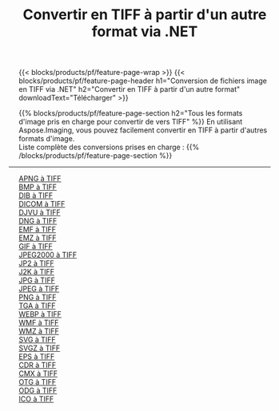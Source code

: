 ﻿---
title: Convertir en TIFF à partir d'un autre format via .NET 
weight: 3920
url: /fr/net/conversion/to/tiff 
lang: fr
langdirlevel: 2
locales: zh-hans,ja,it,ru,de,es,fr,nl,id,lt,pl,pt,vi,tr,ko,zh-hant,ar,hi,th,sv,cs,uk,he
description: En utilisant Aspose.Imaging, vous pouvez facilement convertir en TIFF à partir d'un autre format
---

{{< blocks/products/pf/feature-page-wrap >}}
{{< blocks/products/pf/feature-page-header h1="Conversion de fichiers image en TIFF via .NET" h2="Convertir en TIFF à partir d'un autre format" downloadText="Télécharger" >}}


{{% blocks/products/pf/feature-page-section  h2="Tous les formats d'image pris en charge pour convertir de vers TIFF" %}}
En utilisant Aspose.Imaging, vous pouvez facilement convertir en TIFF à partir d'autres formats d'image.
<br/>
Liste complète des conversions prises en charge :
{{% /blocks/products/pf/feature-page-section %}}
<div class="container-fluid productfamilypage bg-gray">
    <div class="convertypes bg-gray agp-content section">
        <div class="container">
		<hr style="margin-left:-20px;"/>
		<div class="row other-converters">
		    <div class='col-md-2 other-converter remove-lp remove-rp'><a href="/imaging/fr/net/conversion/apng-to-tiff" >APNG à TIFF</a></div>
<div class='col-md-2 other-converter remove-lp remove-rp'><a href="/imaging/fr/net/conversion/bmp-to-tiff" >BMP à TIFF</a></div>
<div class='col-md-2 other-converter remove-lp remove-rp'><a href="/imaging/fr/net/conversion/dib-to-tiff" >DIB à TIFF</a></div>
<div class='col-md-2 other-converter remove-lp remove-rp'><a href="/imaging/fr/net/conversion/dicom-to-tiff" >DICOM à TIFF</a></div>
<div class='col-md-2 other-converter remove-lp remove-rp'><a href="/imaging/fr/net/conversion/djvu-to-tiff" >DJVU à TIFF</a></div>
<div class='col-md-2 other-converter remove-lp remove-rp'><a href="/imaging/fr/net/conversion/dng-to-tiff" >DNG à TIFF</a></div>
<div class='col-md-2 other-converter remove-lp remove-rp'><a href="/imaging/fr/net/conversion/emf-to-tiff" >EMF à TIFF</a></div>
<div class='col-md-2 other-converter remove-lp remove-rp'><a href="/imaging/fr/net/conversion/emz-to-tiff" >EMZ à TIFF</a></div>
<div class='col-md-2 other-converter remove-lp remove-rp'><a href="/imaging/fr/net/conversion/gif-to-tiff" >GIF à TIFF</a></div>
<div class='col-md-2 other-converter remove-lp remove-rp'><a href="/imaging/fr/net/conversion/jpeg2000-to-tiff" >JPEG2000 à TIFF</a></div>
<div class='col-md-2 other-converter remove-lp remove-rp'><a href="/imaging/fr/net/conversion/jp2-to-tiff" >JP2 à TIFF</a></div>
<div class='col-md-2 other-converter remove-lp remove-rp'><a href="/imaging/fr/net/conversion/j2k-to-tiff" >J2K à TIFF</a></div>
<div class='col-md-2 other-converter remove-lp remove-rp'><a href="/imaging/fr/net/conversion/jpg-to-tiff" >JPG à TIFF</a></div>
<div class='col-md-2 other-converter remove-lp remove-rp'><a href="/imaging/fr/net/conversion/jpeg-to-tiff" >JPEG à TIFF</a></div>
<div class='col-md-2 other-converter remove-lp remove-rp'><a href="/imaging/fr/net/conversion/png-to-tiff" >PNG à TIFF</a></div>
<div class='col-md-2 other-converter remove-lp remove-rp'><a href="/imaging/fr/net/conversion/tga-to-tiff" >TGA à TIFF</a></div>
<div class='col-md-2 other-converter remove-lp remove-rp'><a href="/imaging/fr/net/conversion/webp-to-tiff" >WEBP à TIFF</a></div>
<div class='col-md-2 other-converter remove-lp remove-rp'><a href="/imaging/fr/net/conversion/wmf-to-tiff" >WMF à TIFF</a></div>
<div class='col-md-2 other-converter remove-lp remove-rp'><a href="/imaging/fr/net/conversion/wmz-to-tiff" >WMZ à TIFF</a></div>
<div class='col-md-2 other-converter remove-lp remove-rp'><a href="/imaging/fr/net/conversion/svg-to-tiff" >SVG à TIFF</a></div>
<div class='col-md-2 other-converter remove-lp remove-rp'><a href="/imaging/fr/net/conversion/svgz-to-tiff" >SVGZ à TIFF</a></div>
<div class='col-md-2 other-converter remove-lp remove-rp'><a href="/imaging/fr/net/conversion/eps-to-tiff" >EPS à TIFF</a></div>
<div class='col-md-2 other-converter remove-lp remove-rp'><a href="/imaging/fr/net/conversion/cdr-to-tiff" >CDR à TIFF</a></div>
<div class='col-md-2 other-converter remove-lp remove-rp'><a href="/imaging/fr/net/conversion/cmx-to-tiff" >CMX à TIFF</a></div>
<div class='col-md-2 other-converter remove-lp remove-rp'><a href="/imaging/fr/net/conversion/otg-to-tiff" >OTG à TIFF</a></div>
<div class='col-md-2 other-converter remove-lp remove-rp'><a href="/imaging/fr/net/conversion/odg-to-tiff" >ODG à TIFF</a></div>
<div class='col-md-2 other-converter remove-lp remove-rp'><a href="/imaging/fr/net/conversion/ico-to-tiff" >ICO à TIFF</a></div>
                </div>
        </div>
    </div>
</div>
<br/>

